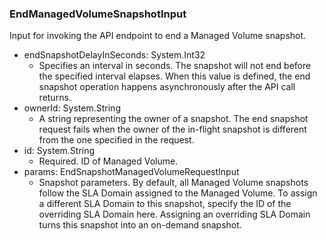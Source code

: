 ### EndManagedVolumeSnapshotInput
Input for invoking the API endpoint to end a Managed Volume snapshot.

- endSnapshotDelayInSeconds: System.Int32
  - Specifies an interval in seconds. The snapshot will not end before the specified interval elapses. When this value is defined, the end snapshot operation happens asynchronously after the API call returns.
- ownerId: System.String
  - A string representing the owner of a snapshot. The end snapshot request fails when the owner of the in-flight snapshot is different from the one specified in the request.
- id: System.String
  - Required. ID of Managed Volume.
- params: EndSnapshotManagedVolumeRequestInput
  - Snapshot parameters. By default, all Managed Volume snapshots follow the SLA Domain assigned to the Managed Volume. To assign a different SLA Domain to this snapshot, specify the ID of the overriding SLA Domain here. Assigning an overriding SLA Domain turns this snapshot into an on-demand snapshot.
